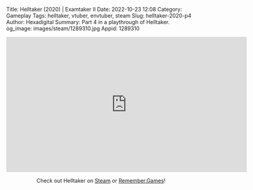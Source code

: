 Title: Helltaker (2020) | Examtaker II
Date: 2022-10-23 12:08
Category: Gameplay
Tags: helltaker, vtuber, envtuber, steam
Slug: helltaker-2020-p4
Author: Hexadigital
Summary: Part 4 in a playthrough of Helltaker.
og_image: images/steam/1289310.jpg
Appid: 1289310

<center><iframe src="https://www.youtube.com/embed/XvrPl35--vw?feature=oembed" allow="accelerometer; autoplay; encrypted-media; gyroscope; picture-in-picture" width="640" height="360" frameborder="0"></iframe>

Check out Helltaker on [Steam](https://store.steampowered.com/app/1289310/?curator_clanid=34633900) or [Remember.Games](https://remember.games/game/1062/helltaker/)!</center>